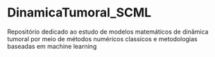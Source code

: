 # DinamicaTumoral_SCML

Repositório dedicado ao estudo de modelos matemáticos de dinâmica tumoral por meio de métodos numéricos classicos e metodologias baseadas em machine learning
